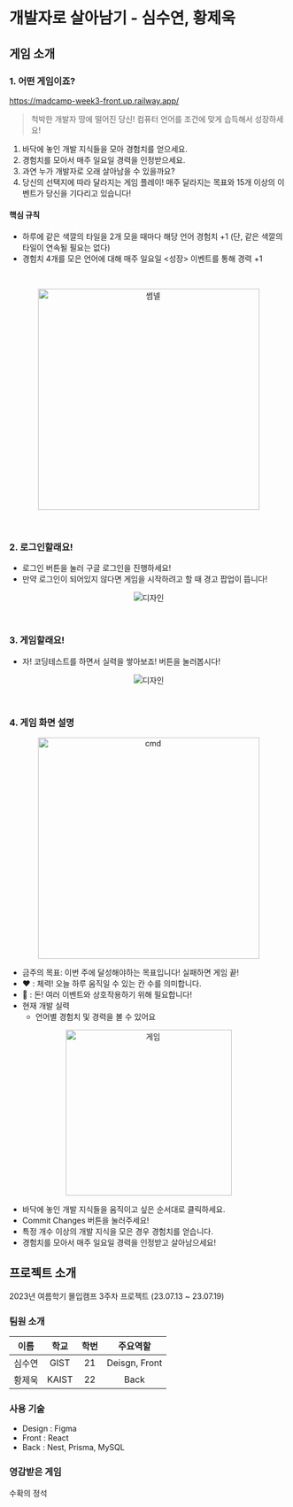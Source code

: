 # 개발자로 살아남기 - 심수연, 황제욱

## 게임 소개

### 1. 어떤 게임이죠?

https://madcamp-week3-front.up.railway.app/

> 척박한 개발자 땅에 떨어진 당신! 컴퓨터 언어를 조건에 맞게 습득해서 성장하세요!

1. 바닥에 놓인 개발 지식들을 모아 경험치를 얻으세요.
2. 경험치를 모아서 매주 일요일 경력을 인정받으세요.
3. 과연 누가 개발자로 오래 살아남을 수 있을까요?
4. 당신의 선택지에 따라 달라지는 게임 플레이! 매주 달라지는 목표와 15개 이상의 이벤트가 당신을 기다리고 있습니다!

#### 핵심 규칙
- 하루에 같은 색깔의 타일을 2개 모을 때마다 해당 언어 경험치 +1 (단, 같은 색깔의 타일이 연속될 필요는 없다)
- 경험치 4개를 모은 언어에 대해 매주 일요일 <성장> 이벤트를 통해 경력 +1

 <br>
<p align="center">
<img width="400" alt="썸넬" src="https://github.com/JeukHwang/madcamp-week3/assets/84979352/0937c253-4532-4b78-9e09-33b3d9fd0720">
</p>
 <br>
 
### 2. 로그인할래요!
- 로그인 버튼을 눌러 구글 로그인을 진행하세요!
- 만약 로그인이 되어있지 않다면 게임을 시작하려고 할 때 경고 팝업이 뜹니다!
<p align="center">
<img alt="디자인" src="https://github.com/JeukHwang/madcamp-week3/assets/84979352/9d6fe625-1476-48d6-92bc-d64022203132">
</p>
<br>

### 3. 게임할래요!

- 자! 코딩테스트를 하면서 실력을 쌓아보죠! 버튼을 눌러봅시다!
<p align="center">
<img alt="디자인" src="https://github.com/JeukHwang/madcamp-week3/assets/84979352/0c68c120-312c-4927-80b5-3d0a3d00268d">
</p>
<br>

### 4. 게임 화면 설명

<p align="center">
<img width="400" alt="cmd" src="https://github.com/JeukHwang/madcamp-week3/assets/84979352/de0e067d-d266-459d-a3d4-a73b3118e1ae">
</p>

- 금주의 목표: 이번 주에 달성해야하는 목표입니다! 실패하면 게임 끝!
- ❤️ : 체력! 오늘 하루 움직일 수 있는 칸 수를 의미합니다.
- 💸 : 돈! 여러 이벤트와 상호작용하기 위해 필요합니다!
- 현재 개발 실력
  - 언어별 경험치 및 경력을 볼 수 있어요

<p align="center">    
<img width="300" alt="게임" src="https://github.com/JeukHwang/madcamp-week3/assets/84979352/e056b702-065b-4cec-b597-0da0082fa307">
</p>

- 바닥에 놓인 개발 지식들을 움직이고 싶은 순서대로 클릭하세요.
- Commit Changes 버튼을 눌러주세요!
- 특정 개수 이상의 개발 지식을 모은 경우 경험치를 얻습니다.
- 경험치를 모아서 매주 일요일 경력을 인정받고 살아남으세요!

## 프로젝트 소개

2023년 여름학기 몰입캠프 3주차 프로젝트 (23.07.13 ~ 23.07.19)

### 팀원 소개

|  이름  | 학교  | 학번 |   주요역할    |
| :----: | :---: | :--: | :-----------: |
| 심수연 | GIST  |  21  | Deisgn, Front |
| 황제욱 | KAIST |  22  |     Back      |

### 사용 기술

- Design : Figma
- Front : React
- Back : Nest, Prisma, MySQL

### 영감받은 게임

수확의 정석
